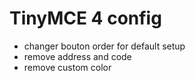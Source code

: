 # TinyMCE 4 config

* changer bouton order for default setup
* remove address and code
* remove custom color
